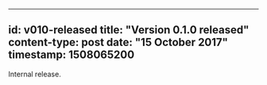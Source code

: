 -----
id: v010-released
title: "Version 0.1.0 released"
content-type: post
date: "15 October 2017"
timestamp: 1508065200
-----

Internal release.


